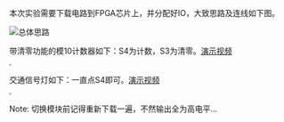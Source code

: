 本次实验需要下载电路到FPGA芯片上，并分配好IO，大致思路及连线如下图。



![总体思路](https://s2.loli.net/2024/04/03/xGUtERZgzOKQIc2.jpg)

带清零功能的模10计数器如下：S4为计数，S3为清零。[演示视频](https://www.youtube.com/shorts/nvhM4Yskp8M)

<img src="https://s2.loli.net/2024/04/03/jnoHydITuzFE6Ob.jpg" style="transform: rotate(90deg); zoom: 25%;">

交通信号灯如下：一直点S4即可。[演示视频](https://www.youtube.com/shorts/Kfbfx3u-1Lg)

<img src="https://s2.loli.net/2024/04/03/QF1HlAorKa8UDjN.jpg" style="transform: rotate(90deg); zoom: 25%;">

Note:  切换模块前记得重新下载一遍，不然输出全为高电平...
